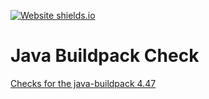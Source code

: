 [![Website shields.io](https://img.shields.io/website-up-down-green-red/http/shields.io.svg)](https://daschaa.github.io/is-buildpack-released-yet/)

# Java Buildpack Check

[Checks for the java-buildpack 4.47](https://daschaa.github.io/is-buildpack-released-yet/)
